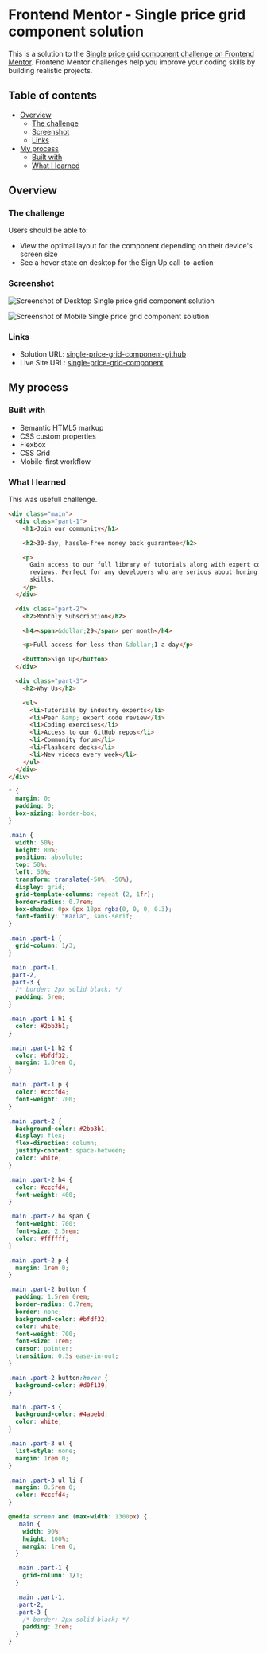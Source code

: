 # Frontend Mentor - Single price grid component solution

This is a solution to the [Single price grid component challenge on Frontend Mentor](https://www.frontendmentor.io/challenges/single-price-grid-component-5ce41129d0ff452fec5abbbc). Frontend Mentor challenges help you improve your coding skills by building realistic projects.

## Table of contents

- [Overview](#overview)
  - [The challenge](#the-challenge)
  - [Screenshot](#screenshot)
  - [Links](#links)
- [My process](#my-process)
  - [Built with](#built-with)
  - [What I learned](#what-i-learned)

## Overview

### The challenge

Users should be able to:

- View the optimal layout for the component depending on their device's screen size
- See a hover state on desktop for the Sign Up call-to-action

### Screenshot

![Screenshot of Desktop Single price grid component solution](./design/desktop-Screenshot.jpg)

![Screenshot of Mobile Single price grid component solution](./design/mobile-Screenshot.jpg)

### Links

- Solution URL: [single-price-grid-component-github](https://github.com/Sammed-NJ/single-price-grid-component.git)
- Live Site URL: [single-price-grid-component](https://single-price-grid-component-sammednj.netlify.app/)

## My process

### Built with

- Semantic HTML5 markup
- CSS custom properties
- Flexbox
- CSS Grid
- Mobile-first workflow

### What I learned

This was usefull challenge.

```html
<div class="main">
  <div class="part-1">
    <h1>Join our community</h1>

    <h2>30-day, hassle-free money back guarantee</h2>

    <p>
      Gain access to our full library of tutorials along with expert code
      reviews. Perfect for any developers who are serious about honing their
      skills.
    </p>
  </div>

  <div class="part-2">
    <h2>Monthly Subscription</h2>

    <h4><span>&dollar;29</span> per month</h4>

    <p>Full access for less than &dollar;1 a day</p>

    <button>Sign Up</button>
  </div>

  <div class="part-3">
    <h2>Why Us</h2>

    <ul>
      <li>Tutorials by industry experts</li>
      <li>Peer &amp; expert code review</li>
      <li>Coding exercises</li>
      <li>Access to our GitHub repos</li>
      <li>Community forum</li>
      <li>Flashcard decks</li>
      <li>New videos every week</li>
    </ul>
  </div>
</div>
```

```css
* {
  margin: 0;
  padding: 0;
  box-sizing: border-box;
}

.main {
  width: 50%;
  height: 80%;
  position: absolute;
  top: 50%;
  left: 50%;
  transform: translate(-50%, -50%);
  display: grid;
  grid-template-columns: repeat (2, 1fr);
  border-radius: 0.7rem;
  box-shadow: 0px 0px 10px rgba(0, 0, 0, 0.3);
  font-family: "Karla", sans-serif;
}

.main .part-1 {
  grid-column: 1/3;
}

.main .part-1,
.part-2,
.part-3 {
  /* border: 2px solid black; */
  padding: 5rem;
}

.main .part-1 h1 {
  color: #2bb3b1;
}

.main .part-1 h2 {
  color: #bfdf32;
  margin: 1.8rem 0;
}

.main .part-1 p {
  color: #cccfd4;
  font-weight: 700;
}

.main .part-2 {
  background-color: #2bb3b1;
  display: flex;
  flex-direction: column;
  justify-content: space-between;
  color: white;
}

.main .part-2 h4 {
  color: #cccfd4;
  font-weight: 400;
}

.main .part-2 h4 span {
  font-weight: 700;
  font-size: 2.5rem;
  color: #ffffff;
}

.main .part-2 p {
  margin: 1rem 0;
}

.main .part-2 button {
  padding: 1.5rem 0rem;
  border-radius: 0.7rem;
  border: none;
  background-color: #bfdf32;
  color: white;
  font-weight: 700;
  font-size: 1rem;
  cursor: pointer;
  transition: 0.3s ease-in-out;
}

.main .part-2 button:hover {
  background-color: #d0f139;
}

.main .part-3 {
  background-color: #4abebd;
  color: white;
}

.main .part-3 ul {
  list-style: none;
  margin: 1rem 0;
}

.main .part-3 ul li {
  margin: 0.5rem 0;
  color: #cccfd4;
}

@media screen and (max-width: 1300px) {
  .main {
    width: 90%;
    height: 100%;
    margin: 1rem 0;
  }

  .main .part-1 {
    grid-column: 1/1;
  }

  .main .part-1,
  .part-2,
  .part-3 {
    /* border: 2px solid black; */
    padding: 2rem;
  }
}
```
